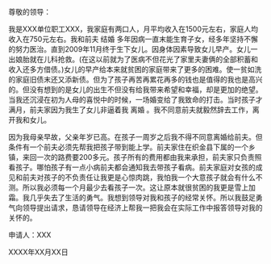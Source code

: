 
 


尊敬的领导：


我是XXX单位职工XXX，我家庭有两口人，月平均收入在1500元左右，家庭人均收入在750元左右。我和前夫
结婚
多年因病一直末能生育子女，经多年坚持不懈的努力医治。直到2009年11月终于生下女儿。因身体因素导致女儿早产。女儿一出娘胎就在儿科抢救。(在这以前就为了医病不但花光了家里夫妻俩的全部积蓄和收入还多方借债。)女儿的早产给本来就贫困的家庭带来了更多的困难。使一贫如洗的家庭旧债末还又添新债。但为了孩子再苦再累花再多的钱也是值得的我也是高兴的。但没有想到的是女儿的出生不但没有给我带来希望和幸福，却是更加的绝望。当我还沉浸在初为人母的喜悦中的时候，一场婚变给了我致命的打击。当时孩子才满月，前夫家因为我生了女儿非逼着我
离婚
。我不同意前夫就毅然辞去工作，离开我和女儿。


因为我母亲早故，父亲年岁已高。在孩子一周岁之后我不得不同意离婚给前夫。但条件有一个前夫必须先帮我把孩子带到能上学。前夫家住在织金县下属的一个乡镇，来回一次的路费要200多元。孩子所有的费用都由我来承担，前夫家只负责照看孩子。哪怕孩子有一点小病前夫都会通知我去带孩子看病。前夫家庭对女孩的成见和前夫对孩子的不负责任让我更是心惊肉跳，我怕我一个大意孩子就会有什么不测。所以我必须每一个月最少去看孩子一次。这让原本就很贫困的我更是雪上加霜。我几乎失去了生活的勇气。我想到领导对我和孩子的经常关怀。所以我鼓足勇气向领导提出请求，恳请领导在经济上帮我一把我会在实际工作中报答领导对我的关怀的。


申请人：XXX


XXXX年XX月XX日
 


 

 
 
 
 
 
  


  
 

  


  


  
 
 
 
 


